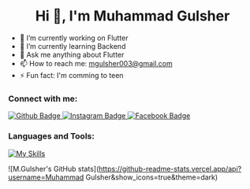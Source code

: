  <h1 align="center">Hi 👋, I'm Muhammad Gulsher</h1>

- 🔭 I’m currently working on Flutter
- 🌱 I’m currently learning Backend
- 💬 Ask me anything about Flutter 
- 📫 How to reach me: mgulsher003@gmail.com
- ⚡ Fun fact: I'm comming to teen
  
### Connect with me:
<div id="badges">
  <a href="https://github.com/MuhammadGulsher11">
    <img src="https://img.shields.io/badge/Github-white?style=for-the-badge&logo=Github&logoColor=black" alt="Github Badge"/>
    
   <a href="https://www.instagram.com/cadetgulsher_10115">
    <img src="https://img.shields.io/badge/Instagram-purple?style=for-the-badge&logo=instagram&logoColor=white" alt="Instagram Badge"/>
  </a>
   <a href="https://fb.com/Cadet M. Gulsher">
    <img src="https://img.shields.io/badge/Facebook-blue?style=for-the-badge&logo=facebook&logoColor=white" alt="Facebook Badge"/>
  </a>
</div>

### Languages and Tools:
[![My Skills](https://skillicons.dev/icons?i=flutter,dart,python,firebase,github,c++,git,postman,figma,xd&perline=5)](https://skillicons.dev)

![M.Gulsher's GitHub stats](https://github-readme-stats.vercel.app/api?username=Muhammad Gulsher&show_icons=true&theme=dark)


<br>
